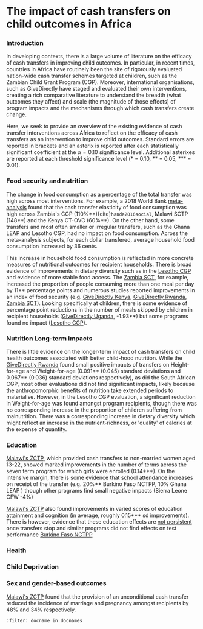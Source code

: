# The impact of cash transfers on child outcomes in Africa

### Introduction
In developing contexts, there is a large volume of literature on the efficacy of cash transfers in improving child outcomes. In particular, in recent times, countries in Africa have routinely been the site of rigorously evaluated nation-wide cash transfer schemes targeted at children, such as the Zambian Child Grant Program (CGP). Moreover, international organisations, such as GiveDirectly have staged and evaluated their own interventions, creating a rich comparative literature to understand the breadth (what outcomes they affect) and scale (the magnitude of those effects) of program impacts and the mechanisms through which cash transfers create change.

Here, we seek to provide an overview of the existing evidence of cash transfer interventions across Africa to reflect on the efficacy of cash transfers as an intervention to improve child outcomes. Standard errors are reported in brackets and an asterix is reported after each statistically significant coefficient at the $\alpha = 0.10$ significance level. Additional asterixes are reported at each threshold significance level (* = 0.10, ** = 0.05, *** = 0.01). 

### Food security and nutrition
The change in food consumption as a percentage of the total transfer was high across most interventions. For example, a 2018 World Bank [meta-analysis](http://documents1.worldbank.org/curated/en/657581531930611436/122290272_201809295093309/additional/128594-PUB-PUBLIC.pdf) found that the cash transfer elasticity of food consumption was high across Zambia's CGP (110%\*\*){cite}`handa2016social`, Malawi SCTP (148\*\*) and the Kenya CT-OVC (60%\*\*). On the other hand, some transfers and most often smaller or irregular transfers, such as the Ghana LEAP and Lesotho CGP, had no impact on food consumption. Across the meta-analysis subjects, for each dollar transfered, average household food consumption increased by 36 cents. 

This increase in household food consumption is reflected in more concrete measures of nutritional outcomes for recipient households. There is broad evidence of improvements in dietary diversity such as in the [Lesotho CGP](https://transfer.cpc.unc.edu/wp-content/uploads/2019/01/Lesotho-CGP-SPRINGS-Impact-Report_FINAL.pdf) and evidence of more stable food access. The [Zambia SCT](https://www.air.org/sites/default/files/downloads/report/RCT%20of%20SCTs_MCTG_24_month_report_Official.pdf), for example, increased the proportion of people consuming more than one meal per day by 11\*\* percentage points and numerous studies reported improvements in an index of food security (e.g. [GiveDirectly Kenya](https://www.princeton.edu/~joha/publications/Haushofer_Shapiro_UCT_QJE_2016.pdf), [GiveDirectly Rwanda](https://www.poverty-action.org/sites/default/files/publications/Benchmarking.pdf), [Zambia SCT](https://www.air.org/sites/default/files/downloads/report/RCT%20of%20SCTs_MCTG_24_month_report_Official.pdf)). Looking specifically at children, there is some evidence of percentage point reductions in the number of meals skipped by children in recipient households ([GiveDirectly Uganda](https://www.givedirectly.org/wp-content/uploads/2019/06/Cash_Crop_Ugandan_CoffeeRCT.pdf), -1.93\*\*) but some programs found no impact ([Lesotho CGP](https://transfer.cpc.unc.edu/wp-content/uploads/2019/01/Lesotho-CGP-SPRINGS-Impact-Report_FINAL.pdf)).

### Nutrition Long-term impacts
There is little evidence on the longer-term impact of cash transfers on child health outcomes associated with better child-hood nutrition. While the [GiveDirectly Rwanda](https://www.poverty-action.org/sites/default/files/publications/Benchmarking.pdf) found small positive impacts of transfers on Height-for-age and Weight-for-age (0.091** (0.045) standard deviations and 0.067** (0.036) standard deviations respectively), as did the South African CGP, most other evaluations did not find significant impacts, likely because the anthropomorphic benefits of nutrition take extended periods to materialise. However, in the Lesotho CGP evaluation, a significant reduction in Weight-for-age was found amongst program recipients, though there was no corresponding increase in the proportion of children suffering from malnutrition. There was a corresponding increase in dietary diversity which might reflect an increase in the nutrient-richness, or 'quality' of calories at the expense of quantity.

### Education

[Malawi's ZCTP](http://documents1.worldbank.org/curated/en/159871468272378854/pdf/WPS5259.pdf), which provided cash transfers to non-married women aged 13-22, showed marked improvements in the number of terms across the seven term program for which girls were enrolled (0.14\*\*\*). On the intensive margin, there is some evidence that school attendance increases on receipt of the transfer (e.g. 20%** Burkino Faso NCTPP, 10% Ghana LEAP ) though other programs find small negative impacts (Sierra Leone CFW -4%)

[Malawi's ZCTP](http://documents1.worldbank.org/curated/en/159871468272378854/pdf/WPS5259.pdf) also found improvements in varied scores of education attainment and cognition (in average, roughly 0.15*** sd improvements). There is however, evidence that these education effects are [not persistent](https://reliefweb.int/sites/reliefweb.int/files/resources/ow2_147_malawi_2302_-top.pdf) once transfers stop and similar programs did not find effects on test performance [Burkino Faso NCTPP](https://www.researchgate.net/publication/254958803_Cash_Transfers_and_Child_Schooling_Evidence_from_a_Randomized_Evaluation_of_the_Role_of_Conditionality)

### Health

### Child Deprivation

### Sex and gender-based outcomes

[Malawi's ZCTP](http://documents1.worldbank.org/curated/en/159871468272378854/pdf/WPS5259.pdf) found that the provision of an unconditional cash transfer reduced the incidence of marriage and pregnancy amongst recipients by 48% and 34% respectively.
 
```{bibliography} references.bib
:filter: docname in docnames
```
